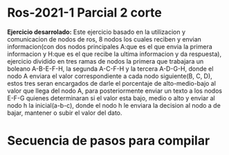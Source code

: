 # Ros-2021-1 Parcial 2 corte 
**Ejercicio desarrolado:**
Este ejercicio basado en la utilizacion y comunicacion de nodos de ros, 8 nodos los cuales reciben y envian informacion(con dos nodos principales A:que es el que envia la primera informacion y H:que es el que recibe la ultima informacion y da respuesta), ejercicio dividido en tres ramas de nodos la primera que trabajara un boleano A-B-E-F-H, la segunda A-C-F-H y la tercera A-D-G-H, donde el nodo A enviara el valor correspondiente a cada nodo siguiente(B, C, D), estos tres seran encargados de darle el porcentaje de alto-medio-bajo al valor que llega del nodo A, para posteriormente enviar un texto a los nodos E-F-G quienes determinaran si el valor esta bajo, medio o alto y enviar al nodo h la inicial(a-b-c), donde el nodo h le enviara la decision al nodo a de bajar, mantener o subir el valor del dato.
# Secuencia de pasos para compilar
